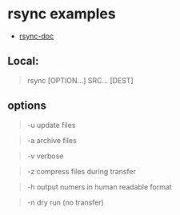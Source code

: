 # rsync examples

* [rsync-doc](https://man7.org/linux/man-pages/man1/rsync.1.html)

## Local:
> rsync [OPTION...] SRC... [DEST]

## options

> -u  update files

> -a  archive files

> -v  verbose

> -z  compress files during transfer
 
> -h  output numers in human readable format
 
> -n  dry run (no transfer)
